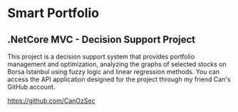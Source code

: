 # Smart Portfolio
## .NetCore MVC - Decision Support Project
This project is a decision support system that provides portfolio management and optimization, analyzing the graphs of selected stocks on Borsa Istanbul using fuzzy logic and linear regression methods.
You can access the API application designed for the project through my friend Can's GitHub account.

https://github.com/CanOzSec
